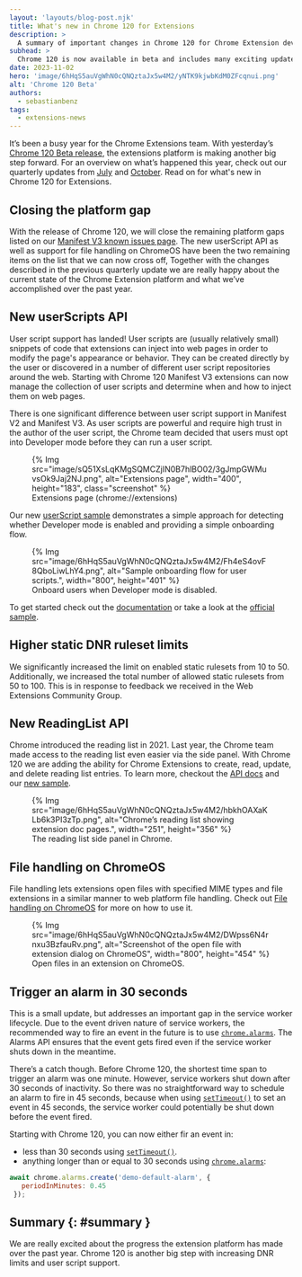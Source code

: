 ```yaml
---
layout: 'layouts/blog-post.njk'
title: What's new in Chrome 120 for Extensions
description: >
  A summary of important changes in Chrome 120 for Chrome Extension developers.
subhead: >
  Chrome 120 is now available in beta and includes many exciting updates for Chrome Extension developers. 
date: 2023-11-02
hero: 'image/6hHqS5auVgWhN0cQNQztaJx5w4M2/yNTK9kjwbKdM0ZFcqnui.png'
alt: 'Chrome 120 Beta'
authors:
  - sebastianbenz
tags:
  - extensions-news
---
```


It’s been a busy year for the Chrome Extensions team. With yesterday’s [Chrome 120 Beta release](/blog/chrome-120-beta/), the extensions platform is making another big step forward. For an overview on what’s happened this year, check out our quarterly updates from 
[July](/blog/extension-news-july-2023/) and [October](/blog/extension-news-october-2023/). Read on for what's new in Chrome 120 for Extensions.

## Closing the platform gap

With the release of Chrome 120, we will close the remaining platform gaps listed on our [Manifest V3 known issues page](/docs/extensions/migrating/known-issues/). The new userScript API  as well as support for file handling on ChromeOS have been the two remaining items on the list that we can now cross off, Together with the changes described in the previous quarterly update we are really happy about the current state of the Chrome Extension platform and what we’ve accomplished over the past year.

## New userScripts API

User script support has landed! User scripts are (usually relatively small) snippets of code that extensions can inject into web pages in order to modify the page's appearance or behavior. They can be created directly by the user or discovered in a number of different user script repositories around the web. Starting with Chrome 120 Manifest V3 extensions can now manage the collection of user scripts and determine when and how to inject them on web pages. 

There is one significant difference between user script support in Manifest V2 and Manifest V3. As user scripts are powerful and require high trust in the author of the user script, the Chrome team decided that users must opt into Developer mode before they can run a user script. 

<figure>
 {% Img src="image/sQ51XsLqKMgSQMCZjIN0B7hlBO02/3gJmpGWMuvsOk9Jaj2NJ.png", alt="Extensions page",
 width="400", height="183",  class="screenshot" %}
  <figcaption>
  Extensions page (chrome://extensions)
  </figcaption>
</figure>

Our new [userScript sample](https://github.com/GoogleChrome/chrome-extensions-samples/tree/main/api-samples/userScripts) demonstrates a simple approach for detecting whether Developer mode is enabled and providing a simple onboarding flow.

<figure>
{% Img src="image/6hHqS5auVgWhN0cQNQztaJx5w4M2/Fh4eS4ovF8QboLiwLhY4.png", alt="Sample onboarding flow for user scripts.", width="800", height="401" %}
<figcaption>Onboard users when Developer mode is disabled.</figcaption>
</figure>

To get started check out the [documentation](/docs/extensions/reference/userScripts/) or take a look at the [official sample](https://github.com/GoogleChrome/chrome-extensions-samples/tree/main/api-samples/userScripts).

## Higher static DNR ruleset limits

We significantly increased the limit on enabled static rulesets from 10 to 50. Additionally, we increased the total number of allowed static rulesets from 50 to 100. This is in response to feedback we received in the Web Extensions Community Group.

## New ReadingList API

Chrome introduced the reading list in 2021. Last year, the Chrome team made access to the reading list even easier via the side panel. With Chrome 120 we are adding the ability for Chrome Extensions to create, read, update, and delete reading list entries. To learn more, checkout the [API docs](/docs/extensions/reference/readingList/) and our [new sample](https://github.com/GoogleChrome/chrome-extensions-samples/tree/main/api-samples/readingList).

<figure>
{% Img src="image/6hHqS5auVgWhN0cQNQztaJx5w4M2/hbkhOAXaKLb6k3PI3zTp.png", alt="Chrome’s reading list showing extension doc pages.", width="251", height="356" %}
<figcaption>The reading list side panel in Chrome.</figcaption>
</figure>



 
## File handling on ChromeOS

File handling lets extensions open files with specified MIME types and file extensions in a similar manner to web platform file handling. Check out [File handling on ChromeOS](/docs/extensions/mv3/file_handling/) for more on how to use it.


<figure>
{% Img src="image/6hHqS5auVgWhN0cQNQztaJx5w4M2/DWpss6N4rnxu3BzfauRv.png", alt="Screenshot of the open file with extension dialog on ChromeOS", width="800", height="454" %}
<figcaption>Open files in an extension on ChromeOS.</figcaption>
</figure>


## Trigger an alarm in 30 seconds

This is a small update, but addresses an important gap in the service worker lifecycle. Due to the event driven nature of service workers, the recommended way to fire an event in the future is to use [`chrome.alarms`](/docs/extensions/reference/alarms/). The Alarms API ensures that the event gets fired even if the service worker shuts down in the meantime. 

There’s a catch though. Before Chrome 120, the shortest time span to trigger an alarm was one minute. However, service workers shut down after 30 seconds of inactivity. So there was no straightforward way to schedule an alarm to fire in 45 seconds, because when using [`setTimeout()`](https://developer.mozilla.org//docs/Web/API/setTimeout) to set an event in 45 seconds, the service worker could potentially be shut down before the event fired. 

Starting with Chrome 120, you can now either fir an event in:

* less than 30 seconds using [`setTimeout()`](https://developer.mozilla.org//docs/Web/API/setTimeout). 
* anything longer than or equal to 30 seconds using [`chrome.alarms`](/docs/extensions/reference/alarms/):

```js
await chrome.alarms.create('demo-default-alarm', {
   periodInMinutes: 0.45
 });
```

## Summary {: #summary }

We are really excited about the progress the extension platform has made over the past year. Chrome 120 is another big step with increasing DNR limits and user script support. 



